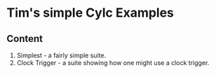 # Tim's simple Cylc Examples

## Content
1. Simplest - a fairly simple suite.
2. Clock Trigger - a suite showing how one might use a clock trigger.

